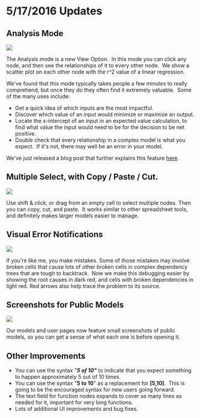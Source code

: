 # 5/17/2016 Updates

## Analysis Mode

![](https://uploads.intercomcdn.com/i/o/6422356/78b5e788abd3a3aaa528d399/File1463462027384)

The Analysis mode is a new View Option.  In this mode you can click any node, and then see the relationships of it to every other node.  We show a scatter plot on each other node with the r^2 value of a linear regression.

We've found that this mode typically takes people a few minutes to really comprehend, but once they do they often find it extremely valuable.  Some of the many uses include: 

*   Get a quick idea of which inputs are the most impactful.
*   Discover which value of an input would minimize or maximize an output.
*   Locate the x-intercept of an input in an expected value calculation, to find what value the input would need to be for the decision to be net positive.
*   Double check that every relationship in a complex model is what you expect.  If it's not, there may well be an error in your model.

We've just released a blog post that further explains this feature [here](https://medium.com/guesstimate-blog/analysis-view-with-guesstimate-4afadd87f72c#.eoxuocr0v).

## Multiple Select, with Copy / Paste / Cut.


![](http://g.recordit.co/m3UVmyl7Fh.gif)

Use shift & click, or drag from an empty cell to select multiple nodes. Then you can copy, cut, and paste.  It works similar to other spreadsheet tools, and definitely makes larger models easier to manage.  

## Visual Error Notifications

![](https://uploads.intercomcdn.com/i/o/6422741/60b8039e8ce2f82fa4ad5eb8/File1463463642804)

If you're like me, you make mistakes. Some of those mistakes may involve broken cells that cause lots of other broken cells in complex dependency trees that are tough to backtrack.  Now we make this debugging easier by showing the root causes in dark red, and cells with broken dependencies in light red. Red arrows also help trace the problem to its source.

## Screenshots for Public Models

![](https://uploads.intercomcdn.com/i/o/6423017/a223658c459fb3ac515af90b/File1463464630110)

Our models and user pages now feature small screenshots of public models, so you can get a sense of what each one is before opening it. 

## Other Improvements

*   You can use the syntax "**_5 of 10"_** to indicate that you expect something to happen approximately 5 out of 10 times.  
*   You can use the syntax "**5 to 10**" as a replacement for **[5,10]**.  This is going to be the encouraged syntax for new users going forward.
*   The text field for function nodes expands to cover as many lines as needed for it, important for very long functions.
*   Lots of additional UI improvements and bug fixes.
